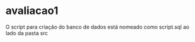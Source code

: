 # avaliacao1
O script para criação do banco de dados está nomeado como script.sql ao lado da pasta src
